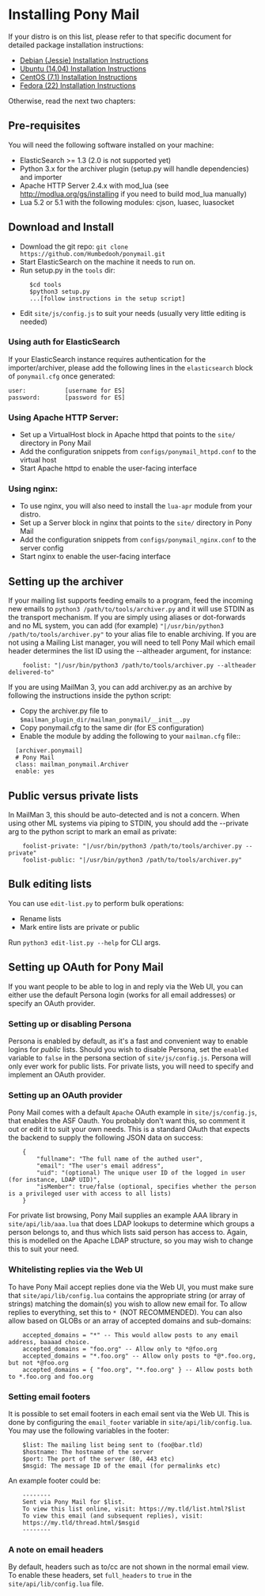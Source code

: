 # Installing Pony Mail #


If your distro is on this list, please refer to that specific document
for detailed package installation instructions:

- [Debian (Jessie) Installation Instructions](INSTALL.debian.md)
- [Ubuntu (14.04) Installation Instructions](INSTALL.ubuntu.md)
- [CentOS (7.1) Installation Instructions](INSTALL.centos.md)
- [Fedora (22) Installation Instructions](INSTALL.fedora.md)

Otherwise, read the next two chapters:

## Pre-requisites ##
You will need the following software installed on your machine:

- ElasticSearch >= 1.3 (2.0 is not supported yet)
- Python 3.x for the archiver plugin (setup.py will handle dependencies) and importer
- Apache HTTP Server 2.4.x with mod_lua (see http://modlua.org/gs/installing if you need to build mod_lua manually)
- Lua 5.2 or 5.1 with the following modules: cjson, luasec, luasocket


## Download and Install ##

- Download the git repo: `git clone https://github.com/Humbedooh/ponymail.git`
- Start ElasticSearch on the machine it needs to run on.
- Run setup.py in the `tools` dir:
```
      $cd tools
      $python3 setup.py
      ...[follow instructions in the setup script]
```
- Edit `site/js/config.js` to suit your needs (usually very little editing is needed)



### Using auth for ElasticSearch ###
If your ElasticSearch instance requires authentication for the importer/archiver, please
add the following lines in the `elasticsearch` block of `ponymail.cfg` once generated:

~~~
user:           [username for ES]
password:       [password for ES]
~~~


### Using Apache HTTP Server: ###
- Set up a VirtualHost block in Apache httpd that points to the `site/` directory in Pony Mail
- Add the configuration snippets from `configs/ponymail_httpd.conf` to the virtual host
- Start Apache httpd to enable the user-facing interface

### Using nginx: ###
- To use nginx, you will also need to install the `lua-apr` module from your distro.
- Set up a Server block in nginx that points to the `site/` directory in Pony Mail
- Add the configuration snippets from `configs/ponymail_nginx.conf` to the server config
- Start nginx to enable the user-facing interface


## Setting up the archiver ##
If your mailing list supports feeding emails to a program, feed the incoming new emails to `python3 /path/to/tools/archiver.py`
and it will use STDIN as the transport mechanism. If you are simply using aliases or dot-forwards and no ML system, you can
add (for example) `"|/usr/bin/python3 /path/to/tools/archiver.py"` to your alias file to enable archiving.
If you are not using a Mailing List manager, you will need to tell Pony Mail which email header determines the
list ID using the --altheader argument, for instance:
```
    foolist: "|/usr/bin/python3 /path/to/tools/archiver.py --altheader delivered-to"
```

If you are using MailMan 3, you can add archiver.py as an archive by following the instructions inside the python script:
- Copy the archiver.py file to `$mailman_plugin_dir/mailman_ponymail/__init__.py`
- Copy ponymail.cfg to the same dir (for ES configuration)
- Enable the module by adding the following to your `mailman.cfg` file::
```
  [archiver.ponymail]
  # Pony Mail
  class: mailman_ponymail.Archiver
  enable: yes
```

## Public versus private lists ##
In MailMan 3, this should be auto-detected and is not a concern.
When using other ML systems via piping to STDIN, you should add
the --private arg to the python script to mark an email as private:
```
    foolist-private: "|/usr/bin/python3 /path/to/tools/archiver.py --private"
    foolist-public: "|/usr/bin/python3 /path/to/tools/archiver.py"
```


## Bulk editing lists ##
You can use `edit-list.py` to perform bulk operations:
- Rename lists
- Mark entire lists are private or public

Run `python3 edit-list.py --help` for CLI args.


## Setting up OAuth for Pony Mail ##
If you want people to be able to log in and reply via the Web UI, you can either
use the default Persona login (works for all email addresses) or specify an
OAuth provider.

### Setting up or disabling Persona ###
Persona is enabled by default, as it's a fast and convenient way to enable
logins for *public* lists. Should you wish to disable Persona, set the
`enabled` variable to `false` in the persona section of `site/js/config.js`.
Persona will only ever work for public lists. For private lists, you will need
to specify and implement an OAuth provider.

### Setting up an OAuth provider ###
Pony Mail comes with a default `Apache` OAuth example in `site/js/config.js`,
that enables the ASF Oauth. You probably don't want this, so comment it out or
edit it to suit your own needs. This is a standard OAuth that expects the
backend to supply the following JSON data on success:

~~~
    {
        "fullname": "The full name of the authed user",
        "email": "The user's email address",
        "uid": "(optional) The unique user ID of the logged in user (for instance, LDAP UID)",
        "isMember": true/false (optional, specifies whether the person is a privileged user with access to all lists)
    }
~~~

For private list browsing, Pony Mail supplies an example AAA library in
`site/api/lib/aaa.lua` that does LDAP lookups to determine which groups a person
belongs to, and thus which lists said person has access to. Again, this is
modelled on the Apache LDAP structure, so you may wish to change this to suit
your need.


### Whitelisting replies via the Web UI ###
To have Pony Mail accept replies done via the Web UI, you must make sure
that `site/api/lib/config.lua` contains the appropriate string (or array of strings) matching the domain(s) you wish to allow new email for. To allow replies to everything, set this to `* `(NOT RECOMMENDED).
You can also allow based on GLOBs or an array of accepted domains and sub-domains:

~~~
    accepted_domains = "*" -- This would allow posts to any email address, baaaad choice.
    accepted_domains = "foo.org" -- Allow only to *@foo.org
    accepted_domains = "*.foo.org" -- Allow only posts to *@*.foo.org, but not *@foo.org
    accepted_domains = { "foo.org", "*.foo.org" } -- Allow posts both to *.foo.org and foo.org
~~~


### Setting email footers ###
It is possible to set email footers in each email sent via the Web UI.
This is done by configuring the `email_footer` variable in  `site/api/lib/config.lua`.
You may use the following variables in the footer:

~~~
    $list: The mailing list being sent to (foo@bar.tld)
    $hostname: The hostname of the server
    $port: The port of the server (80, 443 etc)
    $msgid: The message ID of the email (for permalinks etc)
~~~

An example footer could be:

~~~
    --------
    Sent via Pony Mail for $list.
    To view this list online, visit: https://my.tld/list.html?$list
    To view this email (and subsequent replies), visit:
    https://my.tld/thread.html/$msgid
    --------
~~~


### A note on email headers ###
By default, headers such as to/cc are not shown in the normal email view.
To enable these headers, set `full_headers` to `true` in the `site/api/lib/config.lua` file.
